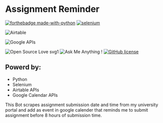 # Assignment Reminder
 [![forthebadge made-with-python](http://ForTheBadge.com/images/badges/made-with-python.svg)](https://www.python.org/)  [![selenium ](https://img.icons8.com/color/48/000000/selenium-test-automation.png)](https://selenium-python.readthedocs.io/) 
 
 ![Airtable](https://i.imgur.com/dg8yu0w.png)
 
 ![Google APIs](https://i.imgur.com/T33R7oN.png)
 
 ![Open Source Love svg1](https://badges.frapsoft.com/os/v1/open-source.svg?v=103)
  ![Ask Me Anything !](https://img.shields.io/badge/Ask%20me-anything-1abc9c.svg)
[![GitHub license](https://img.shields.io/github/license/Naereen/StrapDown.js.svg)](https://github.com/Naereen/StrapDown.js/blob/master/LICENSE)
## Powerd by:
- Python
- Selenium
- Airtable APIs
- Google Calendar APIs

This Bot scrapes assignment submission date and time from my university portal and add as event in google calender that reminds me to submit assignment before 8 hours of submission time.
